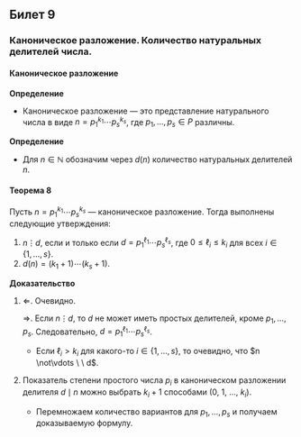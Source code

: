 ## Билет 9

### Каноническое разложение. Количество натуральных делителей числа.

#### Каноническое разложение

**Определение**

- Каноническое разложение — это представление натурального числа в виде $n = p_1^{k_1} \cdots p_s^{k_s}$, где $p_1, \ldots, p_s \in P$ различны.

**Определение**

- Для $n \in \mathbb{N}$ обозначим через $d(n)$ количество натуральных делителей $n$.

#### Теорема 8

Пусть $n = p_1^{k_1} \cdots p_s^{k_s}$ — каноническое разложение. Тогда выполнены следующие утверждения:

1. $n \vdots d$, если и только если $d = p_1^{\ell_1} \cdots p_s^{\ell_s}$, где $0 \leq \ell_i \leq k_i$ для всех $i \in \{1, \ldots, s\}$.
2. $d(n) = (k_1 + 1) \cdots (k_s + 1)$.

**Доказательство**

1. $\Leftarrow$. Очевидно.

   $\Rightarrow$. Если $n \vdots d$, то $d$ не может иметь простых делителей, кроме $p_1, \ldots, p_s$. Следовательно, $d = p_1^{\ell_1} \cdots p_s^{\ell_s}$.

   - Если $\ell_i > k_i$ для какого-то $i \in \{1, \ldots, s\}$, то очевидно, что $n \not\vdots \ \ d$.
2. Показатель степени простого числа $p_i$ в каноническом разложении делителя $d \mid n$ можно выбрать $k_i + 1$ способами (0, 1, ..., $k_i$).

   - Перемножаем количество вариантов для $p_1, \ldots, p_s$ и получаем доказываемую формулу.

